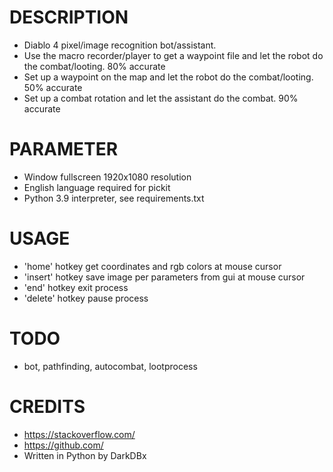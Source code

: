 # DESCRIPTION
- Diablo 4 pixel/image recognition bot/assistant.
- Use the macro recorder/player to get a waypoint file and let the robot do the combat/looting. 80% accurate
- Set up a waypoint on the map and let the robot do the combat/looting. 50% accurate
- Set up a combat rotation and let the assistant do the combat. 90% accurate


# PARAMETER
- Window fullscreen 1920x1080 resolution
- English language required for pickit
- Python 3.9 interpreter, see requirements.txt


# USAGE
- 'home' hotkey get coordinates and rgb colors at mouse cursor
- 'insert' hotkey save image per parameters from gui at mouse cursor
- 'end' hotkey exit process
- 'delete' hotkey pause process


# TODO
- bot, pathfinding, autocombat, lootprocess


# CREDITS
- https://stackoverflow.com/
- https://github.com/
- Written in Python by DarkDBx

